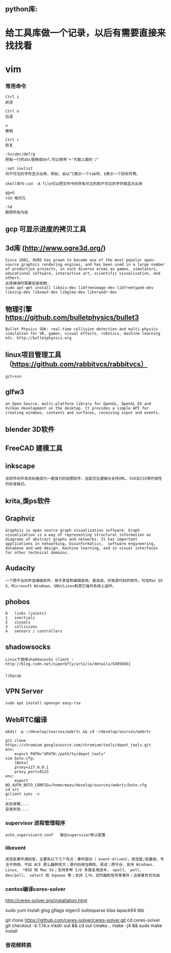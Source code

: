 ## python库:
#### 

# 给工具库做一个记录，以后有需要直接来找找看
# vim

### 常用命令
    Ctrl i
    前进

    Ctrl o
    后退

    u
    撤销

    Ctrl r
    恢复

    :%s/abc/def/g
    把每一行的abc替换成def,可以使用'+'代替上面的'/'

    :set invlist
    将不可见的字符显示出来，例如，会以^I表示一个tab符，$表示一个回车符等。

    shell命令:cat -A file可以把文件中的所有可见的和不可见的字符都显示出来

    gg=G
    vim 格式化
    
    :%d
    删除所有内容


## gcp 可显示进度的拷贝工具



## 3d库 (http://www.ogre3d.org/)
    Since 2001, OGRE has grown to become one of the most popular open-source graphics rendering engines, and has been used in a large number of production projects, in such diverse areas as games, simulators, educational software, interactive art, scientific visualisation, and others.
    此库编译时需要安装依赖:
    sudo apt-get install libois-dev libfreeimage-dev libfreetype6-dev libzzip-dev libxaw7-dev libglew-dev libxrandr-dev


## 物理引擎 https://github.com/bulletphysics/bullet3
    Bullet Physics SDK: real-time collision detection and multi-physics simulation for VR, games, visual effects, robotics, machine learning etc. http://bulletphysics.org


## linux项目管理工具（https://github.com/rabbitvcs/rabbitvcs）
    git+svn


## glfw3
    an Open Source, multi-platform library for OpenGL, OpenGL ES and Vulkan development on the desktop. It provides a simple API for creating windows, contexts and surfaces, receiving input and events.


## blender 3D软件

## FreeCAD 建模工具

## inkscape 
    该软件的开发目标是成为一套强力的绘图软件，且能完全遵循与支持XML、SVG及CSS等开放性的标准格式。


## krita,类ps软件

## Graphviz
    Graphviz is open source graph visualization software. Graph visualization is a way of representing structural information as diagrams of abstract graphs and networks. It has important applications in networking, bioinformatics,  software engineering, database and web design, machine learning, and in visual interfaces for other technical domains. 

## Audacity
    一个跨平台的声音编辑软件，用于录音和编辑音频，是自由、开放源代码的软件。可在Mac OS X、Microsoft Windows、GNU/Linux和其它操作系统上运作。

## phobos
    0	links (joints)
    1	inertials
    2	visuals
    3	collisions
    4	sensors / controllers


## shadowsocks
    Linux下使用shadowsocks client : http://blog.csdn.net/superbfly/article/details/54950451



### 
    libpcap

## VPN Server
    sudo apt install openvpn easy-rsa

## WebRTC编译

    mkdir -p ~/develop/sources/webrtc && cd ~/develop/sources/webrtc

    git clone https://chromium.googlesource.com/chromium/tools/depot_tools.git
    env:
        export PATH="$PATH:/path/to/depot_tools"
    vim boto.cfg:
        [Boto]
        proxy=127.0.0.1
        proxy_port=8123
    env:
        export NO_AUTH_BOTO_CONFIG=/home/maxu/develop/sources/webrtc/boto.cfg
    cd src
    gclient sync -v
    ...
    此处省略....
    安装失败....


### supervisor 进程管理程序
    echo_supervisord_conf   输出supervisor默认配置

### libevent
    高性能事件通知库，主要有以下几个亮点：事件驱动（ event-driven），高性能;轻量级，专注于网络，不如 ACE 那么臃肿庞大；源代码相当精炼、易读；跨平台，支持 Windows、 Linux、 *BSD 和 Mac Os；支持多种 I/O 多路复用技术， epoll、 poll、 dev/poll、 select 和 kqueue 等；支持 I/O，定时器和信号等事件；注册事件优先级


### centos编译ceres-solver
http://ceres-solver.org/installation.html

sudo yum install glog gflags eigen3 suitesparse blas lapack64 tbb

git clone https://github.com/ceres-solver/ceres-solver.git
cd ceres-solver
git checkout -b 1.14.x
mkdir out && cd out
cmake ..
make -j4 && sudo make install

### 音视频转换
